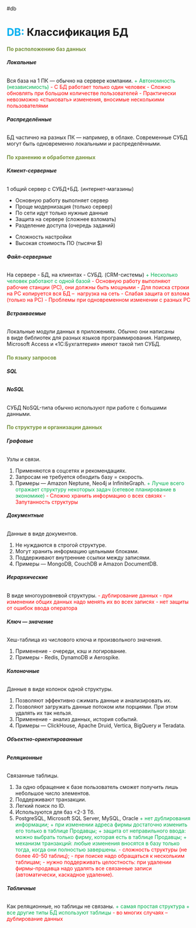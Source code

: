 #db 
# <font color="#00b0f0">DB:</font> Классификация БД

#### **<font color="#76923c">По расположению баз данных</font>**
###### **Локальные**
Вся база на 1 ПК — обычно на сервере компании.
<font color="#00b050">+ Автономность (независимость)</font>
<font color="#ff0000">- С БД работает только один человек</font>
<font color="#ff0000">- Сложно обновлять при большом количестве пользователей</font>
<font color="#ff0000">- Практически невозможно «стыковать» изменения, вносимые несколькими пользователями</font>

###### **Распределённые**
БД частично на разных ПК — например, в облаке.
Современные СУБД могут быть одновременно локальными и распределёнными.

#### **<font color="#76923c">По хранению и обработке данных</font>**

###### **Клиент-серверные**
1 общий сервер с СУБД+БД. (интернет-магазины)
+ Основную работу выполняет сервер
+ Проще модернизация (только сервер)
+ По сети идут только нужные данные
+ Защита на сервере (сложнее взломать)
+ Разделение доступа (очередь заданий)
- Сложность настройки
- Высокая стоимость ПО (тысячи $)

###### **Файл-серверные**
На сервере - БД, на клиентах - СУБД. (CRM-системы)
	<font color="#00b050">+ Несколько человек работают с одной базой</font>
	<font color="#ff0000">- Основную работу выполняют рабочие станции (РС), они должны быть мощными</font>
	<font color="#ff0000">- Для поиска строки на РС копируется вся БД –  нагрузка на сеть</font>
	<font color="#ff0000">- Слабая защита от взлома (только на РС)</font>
	<font color="#ff0000">- Проблемы при одновременном изменении с разных РС</font>

###### **Встраиваемые**
Локальные модули данных в приложениях.
Обычно они написаны в виде библиотек для разных языков программирования. Например, Microsoft Access и «1С:Бухгалтерия» имеют такой тип СУБД.

#### **<font color="#76923c">По языку запросов</font>**

###### **SQL**

###### **NoSQL**
СУБД NoSQL-типа обычно используют при работе с большими данными.

#### **<font color="#76923c">По структуре и организации данных</font>**

###### **Графовые** 
Узлы и связи. 
1. Применяются в соцсетях и рекомендациях.
2. Запросам не требуется обходить базу = скорость.
3. Примеры — Amazon Neptune, Neo4j и InfiniteGraph.
<font color="#00b050">+ Лучше всего отражает структуру некоторых задач (сетевое планирование в экономике)</font>
<font color="#ff0000">-  Сложно хранить информацию о всех связях</font>
<font color="#ff0000">- Запутанность структуры</font>

###### **Документные** 
Данные в виде документов. 
1. Не нуждаются в строгой структуре.
2. Могут хранить информацию цельными блоками.
3. Поддерживают внутренние ссылки между записями.
4. Примеры — MongoDB, CouchDB и Amazon DocumentDB.

###### **Иерархические** 
В виде многоуровневой структуры.
<font color="#ff0000">- дублирование данных</font>
<font color="#ff0000">- при изменении общих данных надо менять их во всех записях</font>
<font color="#ff0000">- нет защиты от ошибок ввода оператора</font>

###### **Ключ — значение** 
Хеш-таблица из числового ключа и произвольного значения. 
1. Применение - очереди, кэш и логирование.
2. Примеры - Redis, DynamoDB и Aerospike.

###### **Колоночные** 
Данные в виде колонок одной структуры. 
1. Позволяют эффективно сжимать данные и анализировать их.
2. Позволяют загружать данные потоком или порциями. При этом удалять их так нельзя.
3. Применение - анализ данных, история событий.
4. Примеры — ClickHouse, Apache Druid, Vertica, BigQuery и Teradata.

###### **Объектно-ориентированные**

###### **Реляционные** 
Связанные таблицы. 
1. За одно обращение к базе пользователь сможет получить лишь небольшое число элементов.
2. Поддерживают транзакции.
3. Легкий поиск по ID.
4. Используются для баз <2-3 Тб.
5. PostgreSQL, Microsoft SQL Server, MySQL, Oracle
<font color="#00b050">+ нет дублирования информации;</font>
<font color="#00b050">+ при изменении адреса фирмы достаточно изменить его только в таблице Продавцы;</font>
<font color="#00b050">+ защита от неправильного ввода: можно выбрать только фирму, которая есть в таблице Продавцы;</font>
<font color="#00b050">+ механизм транзакций: любые изменения вносятся в базу только тогда, когда они полностью завершены.</font>
<font color="#ff0000">- сложность структуры (не более 40-50 таблиц);</font>
<font color="#ff0000">- при поиске надо обращаться к нескольким таблицам;</font>
<font color="#ff0000">- нужно поддерживать целостность: при удалении фирмы-продавца надо удалять все связанные записи (автоматически, каскадное удаление).</font>

###### **Табличные** 
Как реляционные, но таблицы не связаны.
<font color="#00b050">+ самая простая структура</font>
<font color="#00b050">+ все другие типы БД используют таблицы</font>
<font color="#ff0000">- во многих случаях – дублирование данных</font>